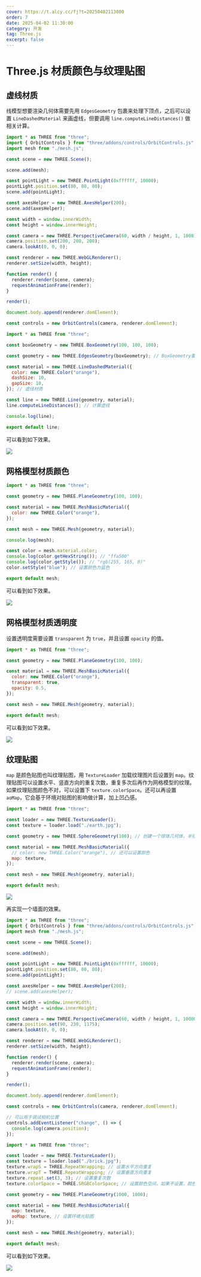 ```yaml
---
cover: https://t.alcy.cc/fj?t=20250402113000
order: 7
date: 2025-04-02 11:30:00
category: 开发
tag: Three.js
excerpt: false
---
```


# Three.js 材质颜色与纹理贴图

## 虚线材质

线模型想要渲染几何体需要先用 `EdgesGeometry` 包裹来处理下顶点，之后可以设置 `LineDashedMaterial` 来画虚线，但要调用 `line.computeLineDistances()` 做相关计算。

```javascript title="index.js"
import * as THREE from "three";
import { OrbitControls } from "three/addons/controls/OrbitControls.js";
import mesh from "./mesh.js";

const scene = new THREE.Scene();

scene.add(mesh);

const pointLight = new THREE.PointLight(0xffffff, 10000);
pointLight.position.set(80, 80, 80);
scene.add(pointLight);

const axesHelper = new THREE.AxesHelper(200);
scene.add(axesHelper);

const width = window.innerWidth;
const height = window.innerHeight;

const camera = new THREE.PerspectiveCamera(60, width / height, 1, 1000);
camera.position.set(200, 200, 200);
camera.lookAt(0, 0, 0);

const renderer = new THREE.WebGLRenderer();
renderer.setSize(width, height);

function render() {
  renderer.render(scene, camera);
  requestAnimationFrame(render);
}

render();

document.body.append(renderer.domElement);

const controls = new OrbitControls(camera, renderer.domElement);
```

```javascript title="mesh.js"
import * as THREE from "three";

const boxGeometry = new THREE.BoxGeometry(100, 100, 100);

const geometry = new THREE.EdgesGeometry(boxGeometry); // BoxGeometry要渲染线模型不能直接使用，需要使用EdgesGeometry转换

const material = new THREE.LineDashedMaterial({
  color: new THREE.Color("orange"),
  dashSize: 10,
  gapSize: 10,
}); // 虚线材质

const line = new THREE.Line(geometry, material);
line.computeLineDistances(); // 计算虚线

console.log(line);

export default line;
```

可以看到如下效果。

![](https://happier-blog.oss-cn-qingdao.aliyuncs.com/Three.js材质颜色与纹理贴图01.png)

## 网格模型材质颜色

```javascript title="mesh.js"
import * as THREE from "three";

const geometry = new THREE.PlaneGeometry(100, 100);

const material = new THREE.MeshBasicMaterial({
  color: new THREE.Color("orange"),
});

const mesh = new THREE.Mesh(geometry, material);

console.log(mesh);

const color = mesh.material.color;
console.log(color.getHexString()); // "ffa500"
console.log(color.getStyle()); // "rgb(255, 165, 0)"
color.setStyle("blue"); // 设置颜色为蓝色

export default mesh;
```

可以看到如下效果。

![](https://happier-blog.oss-cn-qingdao.aliyuncs.com/Three.js材质颜色与纹理贴图02.png)

## 网格模型材质透明度

设置透明度需要设置 `transparent` 为 `true`，并且设置 `opacity` 的值。

```javascript {7,8} title="mesh.js"
import * as THREE from "three";

const geometry = new THREE.PlaneGeometry(100, 100);

const material = new THREE.MeshBasicMaterial({
  color: new THREE.Color("orange"),
  transparent: true,
  opacity: 0.5,
});

const mesh = new THREE.Mesh(geometry, material);

export default mesh;
```

可以看到如下效果。

![](https://happier-blog.oss-cn-qingdao.aliyuncs.com/Three.js材质颜色与纹理贴图03.png)

## 纹理贴图

`map` 是颜色贴图也叫纹理贴图，用 `TextureLoader` 加载纹理图片后设置到 `map`。纹理贴图可以设置水平、竖直方向的重复次数，重复多次后再作为网格模型的纹理。如果纹理贴图颜色不对，可以设置下 `texture.colorSpace`。还可以再设置 `aoMap`，它会基于环境对贴图的影响做计算，加上凹凸感。

```javascript title="mesh.js"
import * as THREE from "three";

const loader = new THREE.TextureLoader();
const texture = loader.load("./earth.jpg");

const geometry = new THREE.SphereGeometry(100); // 创建一个球体几何体，半径为100

const material = new THREE.MeshBasicMaterial({
  // color: new THREE.Color("orange"), // 还可以设置颜色
  map: texture,
});

const mesh = new THREE.Mesh(geometry, material);

export default mesh;
```

![](https://happier-blog.oss-cn-qingdao.aliyuncs.com/Three.js材质颜色与纹理贴图04.png)

再实现一个墙面的效果。

```javascript title="index.js"
import * as THREE from "three";
import { OrbitControls } from "three/addons/controls/OrbitControls.js";
import mesh from "./mesh.js";

const scene = new THREE.Scene();

scene.add(mesh);

const pointLight = new THREE.PointLight(0xffffff, 10000);
pointLight.position.set(80, 80, 80);
scene.add(pointLight);

const axesHelper = new THREE.AxesHelper(200);
// scene.add(axesHelper);

const width = window.innerWidth;
const height = window.innerHeight;

const camera = new THREE.PerspectiveCamera(60, width / height, 1, 10000);
camera.position.set(90, 230, 1175);
camera.lookAt(0, 0, 0);

const renderer = new THREE.WebGLRenderer();
renderer.setSize(width, height);

function render() {
  renderer.render(scene, camera);
  requestAnimationFrame(render);
}

render();

document.body.append(renderer.domElement);

const controls = new OrbitControls(camera, renderer.domElement);

// 可以用于调试相机位置
controls.addEventListener("change", () => {
  console.log(camera.position);
});
```

```javascript title="mesh.js"
import * as THREE from "three";

const loader = new THREE.TextureLoader();
const texture = loader.load("./brick.jpg");
texture.wrapS = THREE.RepeatWrapping; // 设置水平方向重复
texture.wrapT = THREE.RepeatWrapping; // 设置垂直方向重复
texture.repeat.set(3, 3); // 设置重复次数
texture.colorSpace = THREE.SRGBColorSpace; // 设置颜色空间，如果不设置，颜色会偏灰

const geometry = new THREE.PlaneGeometry(1000, 1000);

const material = new THREE.MeshBasicMaterial({
  map: texture,
  aoMap: texture, // 设置环境光贴图
});

const mesh = new THREE.Mesh(geometry, material);

export default mesh;
```

可以看到如下效果。

![](https://happier-blog.oss-cn-qingdao.aliyuncs.com/Three.js材质颜色与纹理贴图05.png)
